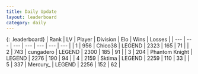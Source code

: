 ```yaml
---
title: Daily Update
layout: leaderboard
category: daily
---
```


{: .leaderboard}
| Rank | LV | Player | Division | Elo | Wins | Losses |
| --- | --- | --- | --- | --- | --- | --- |
| <span data-change="0">1</span> | 956 | <span title="ID: 409927">Chico38</span> | LEGEND | <span data-change="0">2323</span> | <span data-change="0">165</span> | <span data-change="0">71</span> |
| <span data-change="0">2</span> | 743 | <span title="ID: 54134">cungadero</span> | LEGEND | <span data-change="0">2300</span> | <span data-change="0">185</span> | <span data-change="0">91</span> |
| <span data-change="3">3</span> | 204 | <span title="ID: 742939">Phantom Knight</span> | LEGEND | <span data-change="23">2276</span> | <span data-change="4">190</span> | <span data-change="0">94</span> |
| <span data-change="-1">4</span> | 2159 | <span title="ID: 353063">Sktima</span> | LEGEND | <span data-change="-22">2259</span> | <span data-change="0">110</span> | <span data-change="2">33</span> |
| <span data-change="0">5</span> | 337 | <span title="ID: 680422">Mercury_</span> | LEGEND | <span data-change="-4">2256</span> | <span data-change="1">152</span> | <span data-change="1">62</span> |